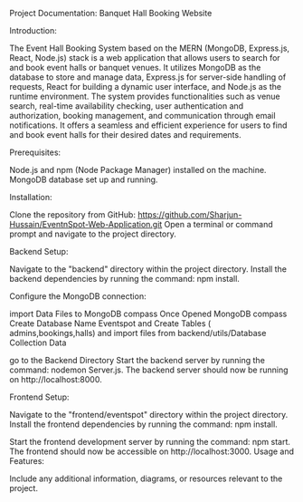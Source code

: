 Project Documentation: Banquet Hall Booking Website

Introduction:

The Event Hall Booking System based on the MERN (MongoDB, Express.js, React, Node.js) stack is a web application that allows users to search for and book event halls or banquet venues. It utilizes MongoDB as the database to store and manage data, Express.js for server-side handling of requests, React for building a dynamic user interface, and Node.js as the runtime environment. The system provides functionalities such as venue search, real-time availability checking, user authentication and authorization, booking management, and communication through email notifications. It offers a seamless and efficient experience for users to find and book event halls for their desired dates and requirements.

Prerequisites:

Node.js and npm (Node Package Manager) installed on the machine.
MongoDB database set up and running.

Installation:

Clone the repository from GitHub: https://github.com/Sharjun-Hussain/EventnSpot-Web-Application.git
Open a terminal or command prompt and navigate to the project directory.

Backend Setup:

Navigate to the "backend" directory within the project directory.
Install the backend dependencies by running the command: npm install.

Configure the MongoDB connection:

import Data Files to MongoDB compass 
Once Opened MongoDB compass Create Database Name Eventspot and Create Tables ( admins,bookings,halls) and import files from backend/utils/Database Collection Data 


go to the Backend Directory 
Start the backend server by running the command: nodemon Server.js.
The backend server should now be running on http://localhost:8000.

Frontend Setup:

Navigate to the "frontend/eventspot" directory within the project directory.
Install the frontend dependencies by running the command: npm install.

Start the frontend development server by running the command: npm start.
The frontend should now be accessible on http://localhost:3000.
Usage and Features:

Include any additional information, diagrams, or resources relevant to the project.
